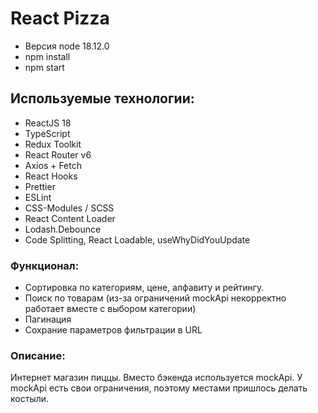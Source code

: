 # React Pizza

- Версия node 18.12.0
- npm install
- npm start

## Используемые технологии:

- ReactJS 18
- TypeScript
- Redux Toolkit
- React Router v6
- Axios + Fetch
- React Hooks
- Prettier
- ESLint
- CSS-Modules / SCSS
- React Content Loader
- Lodash.Debounce
- Code Splitting, React Loadable, useWhyDidYouUpdate

### Функционал:

- Сортировка по категориям, цене, алфавиту и рейтингу.
- Поиск по товарам (из-за ограничений mockApi некорректно работает вместе с выбором категории)
- Пагинация
- Сохрание параметров фильтрации в URL

### Описание:

Интернет магазин пиццы. Вместо бэкенда используется mockApi. У mockApi есть свои ограничения, поэтому местами пришлось делать костыли.


